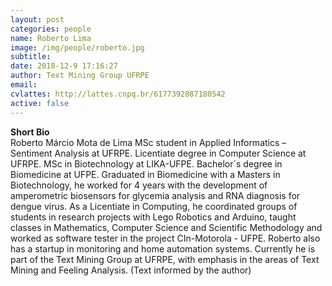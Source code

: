 ```yaml
---
layout: post
categories: people
name: Roberto Lima
image: /img/people/roberto.jpg
subtitle: 
date: 2018-12-9 17:16:27
author: Text Mining Group UFRPE
email: 
cvlattes: http://lattes.cnpq.br/6177392887180542
active: false
---
```


<b>Short Bio</b><br/>
Roberto Márcio Mota de Lima MSc student in Applied Informatics – Sentiment Analysis at UFRPE. Licentiate degree in Computer Science at UFRPE. MSc in Biotechnology at LIKA-UFPE. Bachelor´s degree in Biomedicine at UFPE. Graduated in Biomedicine with a Masters in Biotechnology, he worked for 4 years with the development of amperometric biosensors for glycemia analysis and RNA diagnosis for dengue virus. As a Licentiate in Computing, he coordinated groups of students in research projects with Lego Robotics and Arduino, taught classes in Mathematics, Computer Science and Scientific Methodology and worked as software tester in the project CIn-Motorola - UFPE. Roberto also has a startup in monitoring and home automation systems. Currently he is part of
the Text Mining Group at UFRPE, with emphasis in the areas of Text Mining and Feeling
Analysis. (Text informed by the author)